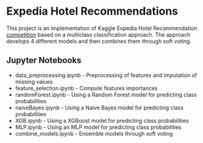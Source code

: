 # Expedia Hotel Recommendations

This project is an implementation of Kaggle Expedia Hotel Recommendation [competition](https://www.kaggle.com/c/expedia-hotel-recommendations/overview) based on a multiclass classification approach. The approach develops 4 different models and then combines them through soft voting.

## Jupyter Notebooks

* data_preprocessing.ipynb - Preprocessing of features and imputation of missing values
* feature_selection.ipynb - Compute features importances
* randomForest.ipynb - Using a Random Forest model for predicting class probabilities
* naiveBayes.ipynb - Using a Naive Bayes model for predicting class probabilities
* XGB.ipynb - Using a XGBoost model for predicting class probabilities
* MLP.ipynb - Using an MLP model for predicting class probabilities
* combine_models.ipynb - Ensemble models through soft voting
